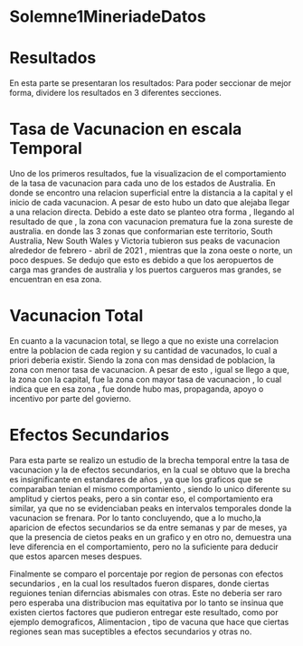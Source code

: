 # Solemne1MineriadeDatos
# Resultados
En esta parte se presentaran los resultados:
Para poder seccionar de mejor forma, dividere los resultados en 3 diferentes secciones.


# Tasa de Vacunacion en escala Temporal

Uno de los primeros resultados, fue la visualizacion de el comportamiento de la tasa de vacunacion para cada uno de los estados de Australia.
En donde se encontro una relacion superficial entre la distancia a la capital y el inicio de cada vacunacion. A pesar de esto hubo un dato que alejaba llegar a una relacion directa.
Debido a este dato se planteo otra forma , llegando al resultado de que , la zona con vacunacion prematura fue la zona sureste de australia.
en donde las 3 zonas que conformarian este territorio, South Australia, New South Wales y Victoria tubieron sus peaks de vacunacion alrededor de febrero - abril de 2021 , mientras que la zona oeste o norte, un poco despues.
Se dedujo que esto es debido a que los aeropuertos de carga mas grandes de australia y los puertos cargueros mas grandes, se encuentran en esa zona.

# Vacunacion Total 
En cuanto a la vacunacion total, se llego a que no existe una correlacion entre la poblacion de cada region y su cantidad de vacunados, lo cual a priori deberia existir.
Siendo la zona con mas densidad de poblacion, la zona con menor tasa de vacunacion.
A pesar de esto , igual se llego a que, la zona con la capital, fue la zona con mayor tasa de vacunacion , lo cual indica que en esa zona , fue donde hubo mas, propaganda, apoyo o incentivo por parte del govierno.

# Efectos Secundarios

Para esta parte se realizo un estudio de la brecha temporal entre la tasa de vacunacion y la de efectos secundarios, en la cual se obtuvo que la brecha es insignificante en estandares de años , ya que los graficos que se comparaban tenian el mismo comportamiento , siendo lo unico diferente su amplitud y ciertos peaks, pero a sin contar eso, el comportamiento era similar, ya que no se evidenciaban peaks en intervalos temporales donde la vacunacion se frenara.
Por lo tanto concluyendo, que a lo mucho,la aparicion de efectos secundarios se da entre semanas y par de meses, ya que la presencia de cietos peaks en un grafico y en otro no, demuestra una leve diferencia en el comportamiento, pero no la suficiente para deducir que estos aparcen meses despues.

Finalmente se comparo el porcentaje por region de personas con efectos secundarios , en la cual los resultados fueron dispares, donde ciertas reguiones tenian diferncias abismales con otras. 
Este no deberia ser raro pero esperaba una distribucion mas equitativa por lo tanto se insinua que existen ciertos factores que pudieron entregar este resultado, como por ejemplo demograficos, Alimentacion , tipo de vacuna que hace que ciertas regiones sean mas suceptibles a efectos secundarios y otras no.
